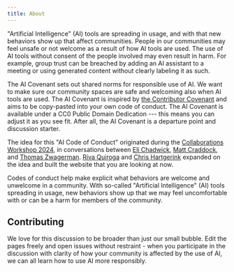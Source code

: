 ```yaml
---
title: About
---
```



"Artificial Intelligence" (AI) tools are spreading in usage, and with that new behaviors show up that affect communities. People in our communities may feel unsafe or not welcome as a result of how AI tools are used. The use of AI tools without consent of the people involved may even result in harm. For example, group trust can be breached by adding an AI assistant to a meeting or using generated content without clearly labeling it as such.

The AI Covenant sets out shared norms for responsible use of AI. We want to make sure our community spaces are safe and welcoming also when AI tools are used. The AI Covenant is inspired by [the Contributor Covenant](https://www.contributor-covenant.org/) and aims to be copy-pasted into your own code of conduct. The AI Covenant is available under a CC0 Public Domain Dedication --- this means you can adjust it as you see fit. After all, the AI Covenant is a departure point and discussion starter.

The idea for this "AI Code of Conduct" originated during the [Collaborations Workshop 2024](https://www.software.ac.uk/workshop/collaborations-workshop-2024-cw24), in conversations between [Eli Chadwick](https://github.com/elichad), [Matt Craddock](https://github.com/craddm), and [Thomas Zwagerman](https://github.com/thomaszwagerman). [Riva Quiroga](https://github.com/rivaquiroga) and [Chris Hartgerink](https://github.com/chartgerink) expanded on the idea and built the website that you are looking at now.

Codes of conduct help make explicit what behaviors are welcome and unwelcome in a community. With so-called "Artificial Intelligence" (AI) tools spreading in usage, new behaviors show up that we may feel uncomfortable with or can be a harm for members of the community.

## Contributing

We love for this discussion to be broader than just our small bubble. Edit the pages freely and open issues without restraint - when you participate in the discussion with clarity of how your community is affected by the use of AI, we can all learn how to use AI more responsibly.
